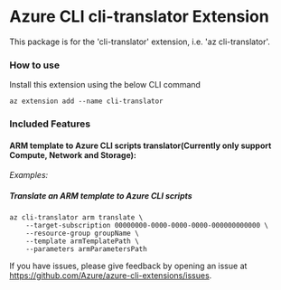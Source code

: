 # Azure CLI cli-translator Extension #
This package is for the 'cli-translator' extension, i.e. 'az cli-translator'.

### How to use ###
Install this extension using the below CLI command
```
az extension add --name cli-translator
```

### Included Features
#### ARM template to Azure CLI scripts translator(Currently only support Compute, Network and Storage):
*Examples:*

##### Translate an ARM template to Azure CLI scripts

```
az cli-translator arm translate \
    --target-subscription 00000000-0000-0000-0000-000000000000 \
    --resource-group groupName \
    --template armTemplatePath \
    --parameters armParametersPath
```

If you have issues, please give feedback by opening an issue at https://github.com/Azure/azure-cli-extensions/issues.

